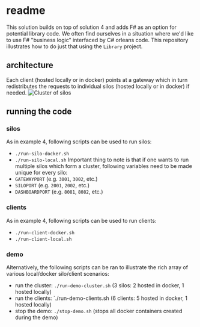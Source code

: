 # readme

This solution builds on top of solution 4 and adds F# as an option for potential library code. We often find ourselves in a situation where we'd like to use F# "business logic" interfaced by C# orleans code. This repository illustrates how to do just that using the `Library` project.

## architecture
Each client (hosted locally or in docker) points at a gateway which in turn redistributes the requests to individual silos (hosted locally or in docker) if needed.
![Cluster of silos](imgs/cluster.png)
## running the code
### silos
As in example 4, following scripts can be used to run silos:
* `./run-silo-docker.sh`
* `./run-silo-local.sh`
  Important thing to note is that if one wants to run multiple silos which form a cluster, following variables need to be made unique for every silo:
* `GATEWAYPORT` (e.g. `3001`, `3002`, etc.)
* `SILOPORT` (e.g. `2001`, `2002`, etc.)
* `DASHBOARDPORT` (e.g. `8081`, `8082`, etc.)
### clients
As in example 4, following scripts can be used to run clients:
* `./run-client-docker.sh`
* `./run-client-local.sh`
### demo
Alternatively, the following scripts can be ran to illustrate the rich array of various local/docker silo/client scenarios:
* run the cluster: `./run-demo-cluster.sh` (3 silos: 2 hosted in docker, 1 hosted locally)
* run the clients: `./run-demo-clients.sh (6 clients: 5 hosted in docker, 1 hosted locally)
* stop the demo: `./stop-demo.sh` (stops all docker containers created during the demo)